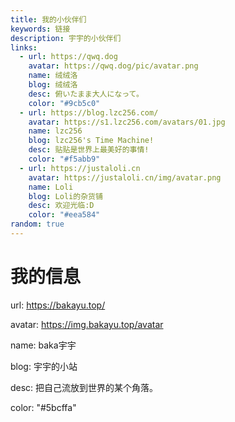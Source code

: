 ```yaml
---
title: 我的小伙伴们
keywords: 链接
description: 宇宇的小伙伴们
links:
  - url: https://qwq.dog
    avatar: https://qwq.dog/pic/avatar.png
    name: 绒绒洛
    blog: 绒绒洛
    desc: 俯いたまま大人になって。
    color: "#9cb5c0"
  - url: https://blog.lzc256.com/
    avatar: https://s1.lzc256.com/avatars/01.jpg
    name: lzc256
    blog: lzc256's Time Machine!
    desc: 贴贴是世界上最美好的事情!
    color: "#f5abb9"
  - url: https://justaloli.cn
    avatar: https://justaloli.cn/img/avatar.png
    name: Loli
    blog: Loli的杂货铺
    desc: 欢迎光临:D
    color: "#eea584"
random: true
---
```


<YunLinks :links="frontmatter.links" :random="frontmatter.random" errorImg="https://cdn.yunyoujun.cn/img/avatar/none.jpg" />

# 我的信息

url: https://bakayu.top/

avatar: https://img.bakayu.top/avatar

name: baka宇宇

blog: 宇宇的小站

desc: 把自己流放到世界的某个角落。

color: "#5bcffa"

